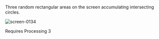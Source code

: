Three random rectangular areas on the screen accumulating intersecting circles.

![screen-0134](https://user-images.githubusercontent.com/55522045/138760393-9d15da6d-debe-4a8b-a876-a149b47366b1.jpg)

Requires Processing 3

